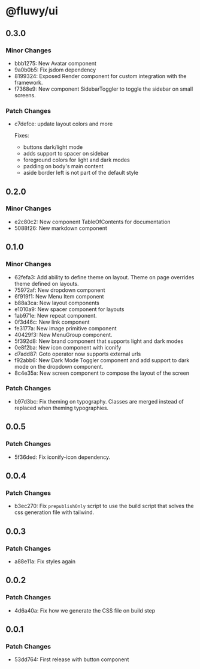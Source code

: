 # @fluwy/ui

## 0.3.0

### Minor Changes

- bbb1275: New Avatar component
- 9a0b0b5: Fix jsdom dependency
- 8199324: Exposed Render component for custom integration with the framework.
- f7368e9: New component SidebarToggler to toggle the sidebar on small screens.

### Patch Changes

- c7defce: update layout colors and more

  Fixes:

  - buttons dark/light mode
  - adds support to spacer on sidebar
  - foreground colors for light and dark modes
  - padding on body's main content
  - aside border left is not part of the default style

## 0.2.0

### Minor Changes

- e2c80c2: New component TableOfContents for documentation
- 5088f26: New markdown component

## 0.1.0

### Minor Changes

- 62fefa3: Add ability to define theme on layout. Theme on page overrides theme defined on layouts.
- 75972af: New dropdown component
- 6f919f1: New Menu Item component
- b88a3ca: New layout components
- e1010a9: New spacer component for layouts
- 1ab971e: New repeat component.
- 0f3d46c: New link component
- fe3177a: New image primitive component
- 40429f3: New MenuGroup component.
- 5f392d8: New brand component that supports light and dark modes
- 0e8f2ba: New icon component with iconify
- d7add87: Goto operator now supports external urls
- f92abb6: New Dark Mode Toggler component and add support to dark mode on the dropdown component.
- 8c4e35a: New screen component to compose the layout of the screen

### Patch Changes

- b97d3bc: Fix theming on typography. Classes are merged instead of replaced when theming typographies.

## 0.0.5

### Patch Changes

- 5f36ded: Fix iconify-icon dependency.

## 0.0.4

### Patch Changes

- b3ec270: Fix `prepublishOnly` script to use the build script that solves the css generation file with tailwind.

## 0.0.3

### Patch Changes

- a88e11a: Fix styles again

## 0.0.2

### Patch Changes

- 4d6a40a: Fix how we generate the CSS file on build step

## 0.0.1

### Patch Changes

- 53dd764: First release with button component
